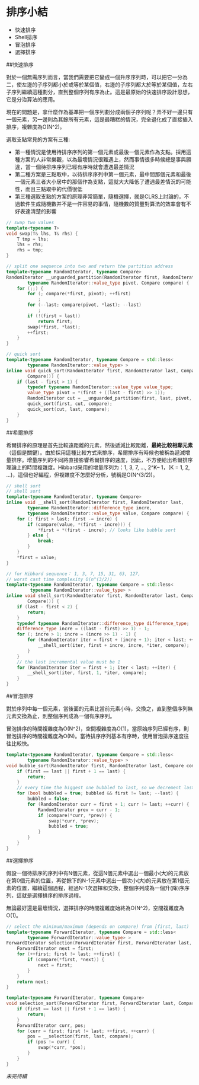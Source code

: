 排序小結
====

- 快速排序
- Shell排序
- 冒泡排序
- 選擇排序

##快速排序

對於一個無需序列而言，當我們需要把它變成一個升序序列時，可以把它一分為二，使左邊的子序列都小於或等於某個值，右邊的子序列都大於等於某個值，左右子序列繼續這種劃分，直到整個序列有序為止。這是最原始的快速排序設計思想，它是分治算法的應用。

現在的問題是，拿什麼作為基準把一個序列劃分成兩個子序列呢？弄不好一邊只有一個元素，另一邊則為其餘所有元素，這是最糟糕的情況，完全退化成了直接插入排序，複雜度為O(N^2)。

選取支點常見的方案有三種:

- 第一種情況是使用待排序序列的第一個元素或最後一個元素作為支點。採用這種方案的人非常樂觀，以為最壞情況很難遇上，然而事情很多時候總是事與願違，當一個待排序序列已經有序時就會遭遇最差情況
- 第二種方案是三點取中，以待排序序列中第一個元素，最中間那個元素和最後一個元素三者大小居中的那個作為支點，這就大大降低了遭遇最差情況的可能性，而且三點取中的代價很低
- 第三種選取支點的方案的原理非常簡單，隨機選擇，就是CLRS上討論的，不過軟件生成隨機數并不是一件容易的事情，隨機數的質量對算法的效率會有不好表達清楚的影響

```C++
// swap two values
template<typename T>
void swap(T& lhs, T& rhs) {
    T tmp = lhs;
    lhs = rhs;
    rhs = tmp;
}

// split one sequence into two and return the partition address
template<typename RandomIterator, typename Compare>
RandomIterator __unguarded_partition(RandomIterator first, RandomIterator last,
        typename RandomIterator::value_type pivot, Compare compare) {
    for (;;) {
        for (; compare(*first, pivot); ++first)
            ;
        for (--last; compare(pivot, *last); --last)
            ;
        if (!(first < last))
            return first;
        swap(*first, *last);
        ++first;
    }
}

// quick sort
template<typename RandomIterator, typename Compare = std::less<
        typename RandomIterator::value_type> >
inline void quick_sort(RandomIterator first, RandomIterator last, Compare compare =
        Compare()) {
    if (last - first > 1) {
        typedef typename RandomIterator::value_type value_type;
        value_type pivot = *(first + ((last - first) >> 1));
        RandomIterator cut = __unguarded_partition(first, last, pivot, compare);
        quick_sort(first, cut, compare);
        quick_sort(cut, last, compare);
    }
}
```

##希爾排序

希爾排序的原理是首先比較遠距離的元素，然後遞減比較距離，**最終比較相鄰元素**（這個是關鍵）。由於採用這種比較方式來排序，希爾排序有時候也被稱為遞減增量排序。增量序列的不同將直接影響希爾排序的速度，因此，不方便給出希爾排序理論上的時間複雜度。Hibbard采用的增量序列为：1, 3, 7, ..., 2^K– 1，(K = 1, 2, ...)，這個也好編程，但複雜度不怎麼好分析，號稱是O(N^(3/2))。

```C++
// shell sort
// shell sort
template<typename RandomIterator, typename Compare>
inline void __shell_sort(RandomIterator first, RandomIterator last,
        typename RandomIterator::difference_type incre,
        typename RandomIterator::value_type value, Compare compare) {
    for (; first > last; first -= incre) {
        if (compare(value, *(first - incre))) {
            *first = *(first - incre); // looks like bubble sort
        } else {
            break;
        }
    }
    *first = value;
}

// for Hibbard sequence： 1, 3, 7, 15, 31, 63, 127,
// worst cast time complexity O(n^(3/2))
template<typename RandomIterator, typename Compare = std::less<
         typename RandomIterator::value_type> >
inline void shell_sort(RandomIterator first, RandomIterator last, Compare compare =
        Compare()) {
    if (last - first < 2) {
        return;
    }
    typedef typename RandomIterator::difference_type difference_type;
    difference_type incre = ((last - first) >> 1) - 1;
    for (; incre > 1; incre = (incre >> 1) - 1) {
        for (RandomIterator iter = first + (incre + 1); iter < last; ++iter) {
            __shell_sort(iter, first + incre, incre, *iter, compare);
        }
    }
    // the last incremental value must be 1
    for (RandomIterator iter = first + 1; iter < last; ++iter) {
        __shell_sort(iter, first, 1, *iter, compare);
    }
}
```

##冒泡排序

對於序列中每一個元素，當後面的元素比當前元素小時，交換之，直到整個序列無元素交換為止，則整個序列成為一個有序序列。

冒泡排序的時間複雜度為O(N^2)，空間複雜度為O(1)，當原始序列已經有序，則冒泡排序的時間複雜度為O(N)。當待排序序列基本有序時，使用冒泡排序速度往往比較快。

```C++
template<typename RandomIterator, typename Compare = std::less<
        typename RandomIterator::value_type> >
void bubble_sort(RandomIterator first, RandomIterator last, Compare compare = Compare()) {
    if (first == last || first + 1 == last) {
        return;
    }
    // every time the biggest one bubbled to last, so we decrement last
    for (bool bubbled = true; bubbled && first != last; --last) { 
        bubbled = false;
        for (RandomIterator curr = first + 1; curr != last; ++curr) {
            RandomIterator prev = curr - 1;
            if (compare(*curr, *prev)) {
                swap(*curr, *prev);
                bubbled = true;
            }
        }
    }
}
```

##選擇排序

假設一個待排序的序列中有N個元素，從這N個元素中選出一個最小(大)的元素放在第0個元素的位置，再從餘下的N-1元素中選出一個次小(大)的元素放在第1個元素的位置，繼續這個過程，經過N-1次選擇和交換，整個序列成為一個升(降)序序列，這就是選擇排序的排序過程。

無論最好還是最壞情況，選擇排序的時間複雜度始終為O(N^2)，空間複雜度為O(1)。

```C++
// select the minimum/maximum (depends on compare) from [first, last)
template<typename ForwardIterator, typename Compare = std::less<
        typename ForwardIterator::value_type> >
ForwardIterator selection(ForwardIterator first, ForwardIterator last, Compare compare) {
    ForwardIterator next = first;
    for (++first; first != last; ++first) {
        if (compare(*first, *next)) {
            next = first;
        }
    }
    return next;
}

template<typename ForwardIterator, typename Compare>
void selection_sort(ForwardIterator first, ForwardIterator last, Compare compare) {
    if (first == last || first + 1 == last) {
        return;
    }
    ForwardIterator curr, pos;
    for (curr = first; first != last; ++first, ++curr) {
        pos = __selection(first, last, compare);
        if (pos != curr) {
            swap(*curr, *pos);
        }
    }
}
```

*未完待續*
